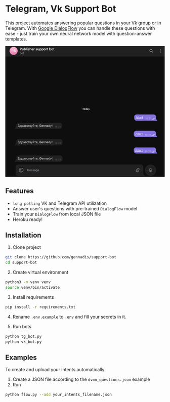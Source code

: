 # Telegram, Vk Support Bot

This project automates answering popular questions in your Vk group or in Telegram.
With [Google DialogFlow](https://cloud.google.com/dialogflow/docs/) you can handle these questions with ease - just train your own neural network model with question-answer templates.

![Telegram Bot Preview](tg_bot_preview.gif)

## Features
- `long polling` VK and Telegram API utilization
- Answer user's questions with pre-trained `DialogFlow` model
- Train your `DialogFlow` from local JSON file
- Heroku ready!

## Installation
1. Clone project
```bash
git clone https://github.com/gennadis/support-bot
cd support-bot
```

2. Create virtual environment
```bash
python3 -m venv venv
source venv/bin/activate
```

3. Install requirements
```bash
pip install -r requirements.txt
```

4. Rename `.env.example` to `.env` and fill your secrets in it.  

5. Run bots
```bash
python tg_bot.py
python vk_bot.py
```

## Examples
To create and upload your intents automatically:
1. Create a JSON file according to the `dvmn_questions.json` example
2. Run 
```bash
python flow.py --add your_intents_filename.json
```
